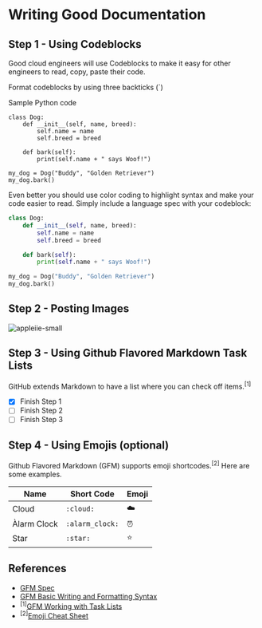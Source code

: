 # Writing Good Documentation

## Step 1 - Using Codeblocks

Good cloud engineers will use Codeblocks to make it easy for other engineers to read, copy, paste their code.  

Format codeblocks by using three backticks (`)

Sample Python code

```
class Dog:
    def __init__(self, name, breed):
        self.name = name
        self.breed = breed

    def bark(self):
        print(self.name + " says Woof!")

my_dog = Dog("Buddy", "Golden Retriever")
my_dog.bark()
```

Even better you should use color coding to highlight syntax and make your code easier to read.  Simply include a language spec with your codeblock:

```python
class Dog:
    def __init__(self, name, breed):
        self.name = name
        self.breed = breed

    def bark(self):
        print(self.name + " says Woof!")

my_dog = Dog("Buddy", "Golden Retriever")
my_dog.bark()
```



## Step 2 - Posting Images

![appleiie-small](https://github.com/michaelgraff/github-docs-example/assets/38571586/a684346f-3d95-492d-b054-a3c99c48b0c3)

## Step 3 - Using Github Flavored Markdown Task Lists

GitHub extends Markdown to have a list where you can check off items.<sup>[1]</sup> 

- [X] Finish Step 1
- [ ] Finish Step 2
- [ ] Finish Step 3

## Step 4 - Using Emojis (optional)

Github Flavored Markdown (GFM) supports emoji shortcodes.<sup>[2]</sup>   Here are some examples.

| Name | Short Code | Emoji |
| --- | --- | --- |
| Cloud | `:cloud:` | :cloud: |
| Àlarm Clock | `:alarm_clock:` | :alarm_clock: |
| Star | `:star:` | :star: |




## References

- [GFM Spec](https://github.github.com/gfm/)
- [GFM Basic Writing and Formatting Syntax](https://docs.github.com/en/get-started/writing-on-github/getting-started-with-writing-and-formatting-on-github/basic-writing-and-formatting-syntax)
- <sup>[1]</sup>[GFM Working with Task Lists](https://docs.github.com/en/get-started/writing-on-github/getting-started-with-writing-and-formatting-on-github/basic-writing-and-formatting-syntax#task-lists)
- <sup>[2]</sup>[Emoji Cheat Sheet](https://github.com/ikatyang/emoji-cheat-sheet/blob/master/README.md)
  
